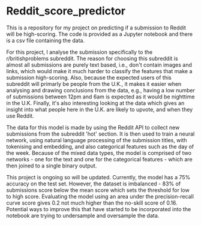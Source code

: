 # Reddit_score_predictor

This is a repository for my project on predicting if a submission to Reddit will be high-scoring.
The code is provided as a Jupyter notebook and there is a csv file containing the data.

For this project, I analyse the submission specifically to the r/britishproblems subreddit. The reason for choosing this subreddit is almost all submissions are purely text based, i.e., don't contain images and links, which would make it much harder to classify the features that make a submission high-scoring. 
Also, because the expected users of this subreddit will primarly be people from the U.K., it makes it easier when analysing and drawing conclusions from the data, e.g., having a low number of submissions between 12pm and 6am is expected as it would be nighttime in the U.K. 
Finally, it's also interesting looking at the data which gives an insight into what people here in the U.K. are likely to upvote, and when they use Reddit.

The data for this model is made by using the Reddit API to collect new submissions from the subreddit 'hot' section. It is then used to train a neural network, using natural language processing of the submission titles, with tokenising and embedding, and also categorical features such as the day of the week. Because of the mixed data types, the model is comprised of two networks - one for the text and one for the categorical features - which are then joined to a single binary output.

This project is ongoing so will be updated. Currently, the model has a 75% accuracy on the test set. However, the dataset is imbalanced - 83% of submissions score below the mean score which sets the threshold for low to high score. Evaluating the model using an area under the precision-recall curve score gives 0.2 not much higher than the no-skill score of 0.16. Potential ways to improve this that have started to be incorporated into the notebook are trying to undersample and oversample the data. 
